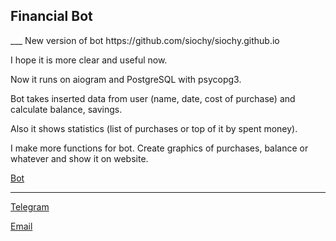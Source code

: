 <h2>Financial Bot</h2>
___
New version of bot
https://github.com/siochy/siochy.github.io
<p>I hope it is more clear and useful now.</p>
<p>Now it runs on aiogram and PostgreSQL
with psycopg3.</p>
<p>Bot takes inserted data from user (name, date,
cost of purchase) and calculate balance, savings.</p>
<p>Also it shows statistics (list of purchases
or top of it by spent money).</p>
<p>I make more functions for bot. Create graphics
of purchases, balance or whatever and show
it on website.</p>
<a href="https://t.me/fin_py_go_bot">Bot</a>

___
<a href='https://t.me/sioh4'>Telegram</a>

<a href='mailto:sentochy@gmail.com'>Email</a>